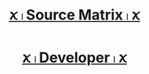 # <p align="center" style="color:#cb3349" > [ꪎ 𓏺 Source Matrix 𓏺 ꪎ](https://telegram.me/source_matrixr)
# <p align="center" style="color:#cb3349" > [ꪎ 𓏺 Developer 𓏺 ꪎ](https://telegram.me/FFlXlX)

